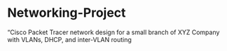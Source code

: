 # Networking-Project
“Cisco Packet Tracer network design for a small branch of XYZ Company with VLANs, DHCP, and inter-VLAN routing
